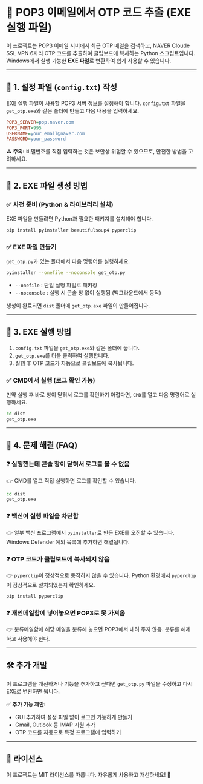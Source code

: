 # 📩 POP3 이메일에서 OTP 코드 추출 (EXE 실행 파일)

이 프로젝트는 POP3 이메일 서버에서 최근 OTP 메일을 검색하고,
NAVER Cloude SSL VPN 6자리 OTP 코드를 추출하여 클립보드에 복사하는 Python 스크립트입니다. 
Windows에서 실행 가능한 **EXE 파일**로 변환하여 쉽게 사용할 수 있습니다.


---

## 🔹 1. 설정 파일 (`config.txt`) 작성

EXE 실행 파일이 사용할 POP3 서버 정보를 설정해야 합니다.
`config.txt` 파일을 `get_otp.exe`와 같은 폴더에 만들고 다음 내용을 입력하세요.

```ini
POP3_SERVER=pop.naver.com
POP3_PORT=995
USERNAME=your_email@naver.com
PASSWORD=your_password
```

**⚠️ 주의:** 비밀번호를 직접 입력하는 것은 보안상 위험할 수 있으므로, 안전한 방법을 고려하세요.

---

## 🔹 2. EXE 파일 생성 방법

### ✅ 사전 준비 (Python & 라이브러리 설치)

EXE 파일을 만들려면 Python과 필요한 패키지를 설치해야 합니다.

```sh
pip install pyinstaller beautifulsoup4 pyperclip
```

### ✅ EXE 파일 만들기

`get_otp.py`가 있는 폴더에서 다음 명령어를 실행하세요.

```sh
pyinstaller --onefile --noconsole get_otp.py
```

- `--onefile` : 단일 실행 파일로 패키징
- `--noconsole` : 실행 시 콘솔 창 없이 실행됨 (백그라운드에서 동작)

생성이 완료되면 `dist` 폴더에 `get_otp.exe` 파일이 만들어집니다.

---

## 🔹 3. EXE 실행 방법

1. `config.txt` 파일을 `get_otp.exe`와 같은 폴더에 둡니다.
2. `get_otp.exe`를 더블 클릭하여 실행합니다.
3. 실행 후 OTP 코드가 자동으로 클립보드에 복사됩니다.

### ✅ CMD에서 실행 (로그 확인 가능)

만약 실행 후 바로 창이 닫혀서 로그를 확인하기 어렵다면, `CMD`를 열고 다음 명령어로 실행하세요.

```sh
cd dist
get_otp.exe
```

---

## 🔹 4. 문제 해결 (FAQ)

### ❓ 실행했는데 콘솔 창이 닫혀서 로그를 볼 수 없음

👉 CMD를 열고 직접 실행하면 로그를 확인할 수 있습니다.

```sh
cd dist
get_otp.exe
```

### ❓ 백신이 실행 파일을 차단함

👉 일부 백신 프로그램에서 `pyinstaller`로 만든 EXE를 오진할 수 있습니다. Windows Defender 예외 목록에 추가하면 해결됩니다.

### ❓ OTP 코드가 클립보드에 복사되지 않음

👉 `pyperclip`이 정상적으로 동작하지 않을 수 있습니다. Python 환경에서 `pyperclip`이 정상적으로 설치되었는지 확인하세요.

```sh
pip install pyperclip
```

### ❓ 개인메일함에 넣어놓으면 POP3로 못 가져옴
👉 분류메일함에 해당 메일을 분류해 놓으면 POP3에서 내려 주지 않음. 분류를 해제 하고 사용해야 한다. 

---

## 🛠️ 추가 개발

이 프로그램을 개선하거나 기능을 추가하고 싶다면 `get_otp.py` 파일을 수정하고 다시 EXE로 변환하면 됩니다.

✅ **추가 기능 제안:**

- GUI 추가하여 설정 파일 없이 로그인 가능하게 만들기
- Gmail, Outlook 등 IMAP 지원 추가
- OTP 코드를 자동으로 특정 프로그램에 입력하기

---

## 📜 라이선스

이 프로젝트는 MIT 라이선스를 따릅니다. 자유롭게 사용하고 개선하세요! 🚀

